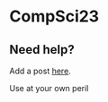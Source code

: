 # CompSci23
## Need help?
Add a post [here](https://github.com/leowilkin/CompSci23/discussions).

Use at your own peril
